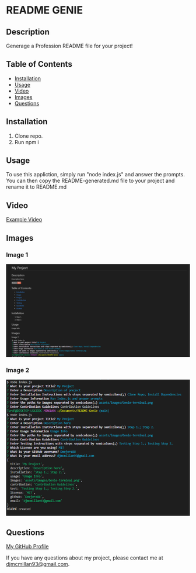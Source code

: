 # README GENIE
## Description
Generage a Profession README file for your project!
## Table of Contents
- [Installation](#installation)
- [Usage](#usage)
- [Video](#video)
- [Images](#images)
- [Questions](#questions)

## Installation
1. Clone repo.
2. Run npm i

## Usage
To use this appliction, simply run "node index.js" and answer the prompts. You can then copy the README-generated.md file to your project and rename it to README.md

## Video
[Example Video](https://drive.google.com/file/d/1lFfhrSuC09w_lPNB7ojaVKkGf7Er2sAK/view "Example Video")
## Images
### Image 1
![](assets/images/Genie-README.png)

### Image 2
![](assets/images/Genie-terminal.png)

## Questions
[My GitHub Profile](https://github.com/Deejerz88)

If you have any questions about my project, please contact me at [djmcmillan93@gmail.com](mailto:djmcmillan93@gmail.com).
